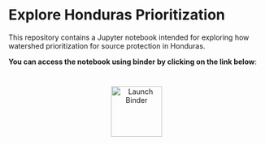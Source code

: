 # Explore Honduras Prioritization
This repository contains a Jupyter notebook intended for exploring how watershed prioritization for source protection in Honduras.

__You can access the notebook using binder by clicking on the link below__:

 <div style="margin: 40px 0; text-align: center;">
  <a href="https://mybinder.org/v2/gh/BlueForestConservation/Honduras_Prioritzation/HEAD?urlpath=lab/tree/Interactive_Honduras.ipynb" target="_blank">
    <img src="https://mybinder.org/badge_logo.svg" alt="Launch Binder" style="height:100px;">
  </a>
</div>
